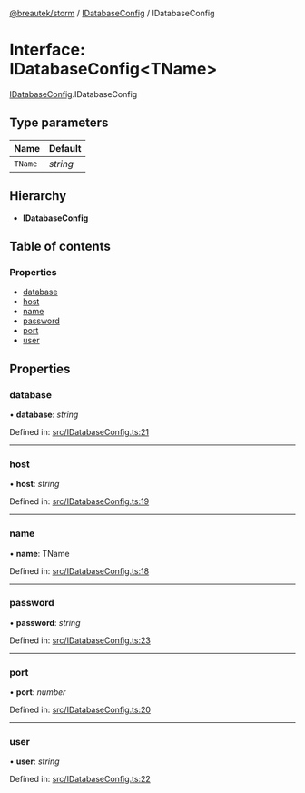 [@breautek/storm](../README.md) / [IDatabaseConfig](../modules/idatabaseconfig.md) / IDatabaseConfig

# Interface: IDatabaseConfig<TName\>

[IDatabaseConfig](../modules/idatabaseconfig.md).IDatabaseConfig

## Type parameters

Name | Default |
------ | ------ |
`TName` | *string* |

## Hierarchy

* **IDatabaseConfig**

## Table of contents

### Properties

- [database](idatabaseconfig.idatabaseconfig-1.md#database)
- [host](idatabaseconfig.idatabaseconfig-1.md#host)
- [name](idatabaseconfig.idatabaseconfig-1.md#name)
- [password](idatabaseconfig.idatabaseconfig-1.md#password)
- [port](idatabaseconfig.idatabaseconfig-1.md#port)
- [user](idatabaseconfig.idatabaseconfig-1.md#user)

## Properties

### database

• **database**: *string*

Defined in: [src/IDatabaseConfig.ts:21](https://github.com/breautek/storm/blob/34a3167/src/IDatabaseConfig.ts#L21)

___

### host

• **host**: *string*

Defined in: [src/IDatabaseConfig.ts:19](https://github.com/breautek/storm/blob/34a3167/src/IDatabaseConfig.ts#L19)

___

### name

• **name**: TName

Defined in: [src/IDatabaseConfig.ts:18](https://github.com/breautek/storm/blob/34a3167/src/IDatabaseConfig.ts#L18)

___

### password

• **password**: *string*

Defined in: [src/IDatabaseConfig.ts:23](https://github.com/breautek/storm/blob/34a3167/src/IDatabaseConfig.ts#L23)

___

### port

• **port**: *number*

Defined in: [src/IDatabaseConfig.ts:20](https://github.com/breautek/storm/blob/34a3167/src/IDatabaseConfig.ts#L20)

___

### user

• **user**: *string*

Defined in: [src/IDatabaseConfig.ts:22](https://github.com/breautek/storm/blob/34a3167/src/IDatabaseConfig.ts#L22)
